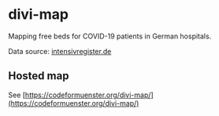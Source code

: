 # divi-map

Mapping free beds for COVID-19 patients in German hospitals.

Data source: [intensivregister.de](https://intensivregister.de)

## Hosted map

See [https://codeformuenster.org/divi-map/](https://codeformuenster.org/divi-map/)
